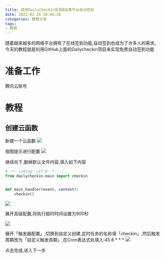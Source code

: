 ```yaml
---
title: 使用DailyCheckin实现B站等平台自动签到
date: 2022-02-26 10:44:38
categories: 教程分享
tags:
- 教程
---
```

随着越来越多的网络平台拥有了在线签到功能,自动签到也成为了许多人的需求。今天的教程就是利用GitHub上面的Dailycheckin项目来实现免费自动签到功能

<!--more-->

# 准备工作

腾讯云账号

# 教程
## 创建云函数

新建一个云函数
![](https://pic.imgdb.cn/item/6219962c2ab3f51d915f1b5e.png)

按图提示进行配置
![](https://pic.imgdb.cn/item/621996bd2ab3f51d9160549f.png)

继续向下,删掉默认文件内容,填入如下内容

``` py
# -*- coding: utf-8 -*-
from dailycheckin.main import checkin


def main_handler(event, context):
    checkin()
```

![](https://pic.imgdb.cn/item/621997382ab3f51d91615178.png)

展开高级配置,将执行超时时间设置为900秒

![](https://pic.imgdb.cn/item/621997852ab3f51d9161eda7.png)

展开「触发器配置」,切换到自定义创建,定时任务的名称填「checkin」,然后触发周期改为「自定义触发周期」,在Cron表达式处填入:45 8 * * *
![](https://pic.imgdb.cn/item/621998422ab3f51d9163999d.png)

点击完成,进入下一步
